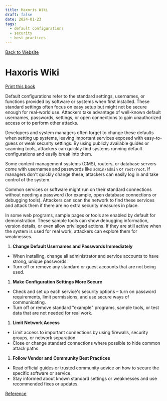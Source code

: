 ```yaml
---
title: Haxoris Wiki
draft: false
date: 2024-01-23
tags:
  - default configurations
  - security
  - best practices
---
```


[Back to Website](https://haxoris.com/)

# Haxoris Wiki

[Print this book](https://haxoris.com/haxoris-wiki/print.html)

Default configurations refer to the standard settings, usernames, or functions provided by software or systems when first installed. These standard settings often focus on easy setup but might not be secure enough for real-world use. Attackers take advantage of well-known default usernames, passwords, settings, or open connections to gain unauthorized access or to perform other attacks.

Developers and system managers often forget to change these defaults when setting up systems, leaving important services exposed with easy-to-guess or weak security settings. By using publicly available guides or scanning tools, attackers can quickly find systems running default configurations and easily break into them.

Some content management systems (CMS), routers, or database servers come with usernames and passwords like `admin/admin` or `root/root`. If managers don't quickly change these, attackers can easily log in and take control of the system.

Common services or software might run on their standard connections without needing a password (for example, open database connections or debugging tools). Attackers can scan the network to find these services and attack them if there are no extra security measures in place.

In some web programs, sample pages or tools are enabled by default for demonstration. These sample tools can show debugging information, version details, or even allow privileged actions. If they are still active when the system is used for real work, attackers can explore them for weaknesses.

1. **Change Default Usernames and Passwords Immediately**
- When installing, change all administrator and service accounts to have strong, unique passwords.
- Turn off or remove any standard or guest accounts that are not being used.
1. **Make Configuration Settings More Secure**
- Check and set up each service's security options – turn on password requirements, limit permissions, and use secure ways of communicating.
- Turn off or remove standard "example" programs, sample tools, or test data that are not needed for real work.
1. **Limit Network Access**
- Limit access to important connections by using firewalls, security groups, or network separation.
- Close or change standard connections where possible to hide common attack paths.
1. **Follow Vendor and Community Best Practices**
- Read official guides or trusted community advice on how to secure the specific software or service.
- Stay informed about known standard settings or weaknesses and use recommended fixes or updates.

[Reference](https://haxoris.com/)
